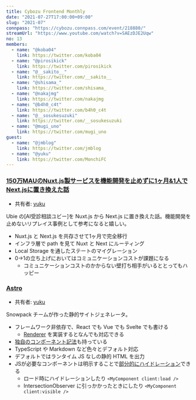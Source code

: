 ```yaml
---
title: Cybozu Frontend Monthly
date: "2021-07-27T17:00:00+09:00"
slug: "2021-07"
connpass: "https://cybozu.connpass.com/event/218880/"
streamUrl: "https://www.youtube.com/watch?v=SAEzDJE2Uqw"
no: 13
members:
  - name: "@koba04"
    link: https://twitter.com/koba04
  - name: "@pirosikick"
    link: https://twitter.com/pirosikick
  - name: "@__sakito__"
    link: https://twitter.com/__sakito__
  - name: "@shisama_"
    link: https://twitter.com/shisama_
  - name: "@nakajmg"
    link: https://twitter.com/nakajmg
  - name: "@b4h0_c4t"
    link: https://twitter.com/b4h0_c4t
  - name: "@__sosukesuzuki"
    link: https://twitter.com/__sosukesuzuki
  - name: "@mugi_uno"
    link: https://twitter.com/mugi_uno
guest:
  - name: "@jmblog"
    link: https://twitter.com/jmblog
  - name: "@yuku"
    link: https://twitter.com/MonchiFC
---
```


### [150万MAUのNuxt.js製サービスを機能開発を止めずに1ヶ月&1人でNext.jsに置き換えた話](https://zenn.dev/yuku/articles/a9edd53e13bb26)

- 共有者: [yuku](https://github.com/MonchiFC)

Ubie の[AI受診相談ユビー]を Nuxt.js から Next.js に置き換えた話。機能開発を止めないリプレイス事例として参考になると嬉しい。

- Nuxt.js と Next.js を共存させて1ヶ月で完全移行
- インフラ層で path を見て Nuxt と Next にルーティング
- Local Storage を通したステートのマイグレーション
- 0→1の立ち上げにおいてはコミュニケーションコストが課題になる
  - コミュニケーションコストのかからない壁打ち相手がいるととってもハッピー

### [Astro](https://astro.build/)

- 共有者: [yuku](https://github.com/MonchiFC)

Snowpack チームが作った静的サイトジェネレータ。

- フレームワーク非依存で、React でも Vue でも Svelte でも書ける
  - [Renderer](https://docs.astro.build/reference/renderer-reference) を実装するとなんでも対応できる
- [独自のコンポーネント記法](https://docs.astro.build/core-concepts/astro-components)も持っている
- TypeScript や Markdown など色々とデフォルト対応
- デフォルトではランタイム JS なしの静的 HTML を出力
- JSが必要なコンポーネントは明示することで[部分的にハイドレーション](https://docs.astro.build/core-concepts/component-hydration)できる
  - ロード時にハイドレーションしたり `<MyComponent client:load />`
  - IntersectionObserver に引っかかったときにしたり `<MyComponent client:visible />`